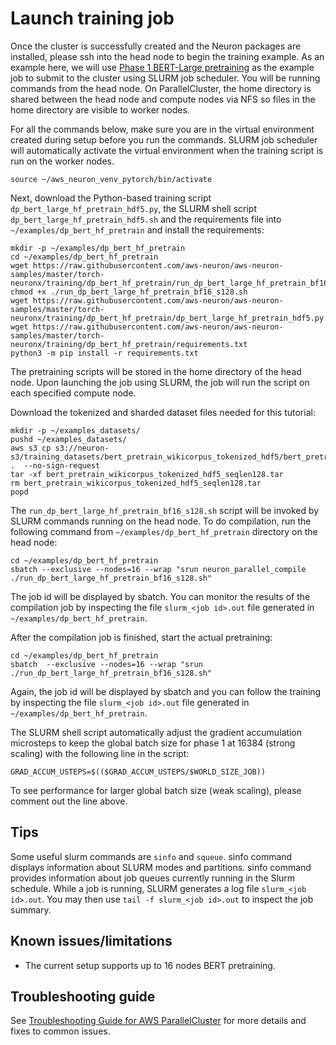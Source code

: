 # Launch training job
Once the cluster is successfully created and the Neuron packages are installed, please ssh into the head node to begin the training example. As an example here, we will use [Phase 1 BERT-Large pretraining](https://awsdocs-neuron.readthedocs-hosted.com/en/latest/frameworks/torch/torch-neuronx/tutorials/training/bert.html#phase-1-bert-large-pretrainingg) as the example job to submit to the cluster using SLURM job scheduler. You will be running commands from the head node. On ParallelCluster, the home directory is shared between the head node and compute nodes via NFS so files in the home directory are visible to worker nodes.

For all the commands below, make sure you are in the virtual environment created during setup before you run the commands. SLURM job scheduler will automatically activate the virtual environment when the training script is run on the worker nodes.

```
source ~/aws_neuron_venv_pytorch/bin/activate
```

Next, download the Python-based training script `dp_bert_large_hf_pretrain_hdf5.py`, the SLURM shell script `dp_bert_large_hf_pretrain_hdf5.sh` and the requirements file into `~/examples/dp_bert_hf_pretrain` and install the requirements:
```
mkdir -p ~/examples/dp_bert_hf_pretrain
cd ~/examples/dp_bert_hf_pretrain
wget https://raw.githubusercontent.com/aws-neuron/aws-neuron-samples/master/torch-neuronx/training/dp_bert_hf_pretrain/run_dp_bert_large_hf_pretrain_bf16_s128.sh
chmod +x ./run_dp_bert_large_hf_pretrain_bf16_s128.sh
wget https://raw.githubusercontent.com/aws-neuron/aws-neuron-samples/master/torch-neuronx/training/dp_bert_hf_pretrain/dp_bert_large_hf_pretrain_hdf5.py
wget https://raw.githubusercontent.com/aws-neuron/aws-neuron-samples/master/torch-neuronx/training/dp_bert_hf_pretrain/requirements.txt
python3 -m pip install -r requirements.txt
```

The pretraining scripts will be stored in the home directory of the head node. Upon launching the job using SLURM, the job will run the script on each specified compute node.

Download the tokenized and sharded dataset files needed for this tutorial:

```
mkdir -p ~/examples_datasets/
pushd ~/examples_datasets/
aws s3 cp s3://neuron-s3/training_datasets/bert_pretrain_wikicorpus_tokenized_hdf5/bert_pretrain_wikicorpus_tokenized_hdf5_seqlen128.tar .  --no-sign-request
tar -xf bert_pretrain_wikicorpus_tokenized_hdf5_seqlen128.tar
rm bert_pretrain_wikicorpus_tokenized_hdf5_seqlen128.tar
popd
```

The `run_dp_bert_large_hf_pretrain_bf16_s128.sh` script will be invoked by SLURM commands running on the head node. To do compilation, run the following command from `~/examples/dp_bert_hf_pretrain` directory on the head node:

```
cd ~/examples/dp_bert_hf_pretrain
sbatch --exclusive --nodes=16 --wrap "srun neuron_parallel_compile ./run_dp_bert_large_hf_pretrain_bf16_s128.sh"
```

The job id will be displayed by sbatch. You can monitor the results of the compilation job by inspecting the file `slurm_<job id>.out` file generated in `~/examples/dp_bert_hf_pretrain`.


After the compilation job is finished, start the actual pretraining:

```
cd ~/examples/dp_bert_hf_pretrain
sbatch  --exclusive --nodes=16 --wrap "srun ./run_dp_bert_large_hf_pretrain_bf16_s128.sh"
```

Again, the job id will be displayed by sbatch and you can follow the training by inspecting the file `slurm_<job id>.out` file generated in `~/examples/dp_bert_hf_pretrain`.

The SLURM shell script automatically adjust the gradient accumulation microsteps to keep the global batch size for phase 1 at 16384 (strong scaling) with the following line in the script:

```
GRAD_ACCUM_USTEPS=$(($GRAD_ACCUM_USTEPS/$WORLD_SIZE_JOB))
```
To see performance for larger global batch size (weak scaling), please comment out the line above.

## Tips

Some useful slurm commands are `sinfo` and `squeue`. sinfo command displays information about SLURM modes and partitions. sinfo command provides information about job queues currently running in the Slurm schedule. While a job is running, SLURM generates a log file `slurm_<job id>.out`. You may then use `tail -f slurm_<job id>.out` to inspect the job summary.

## Known issues/limitations

- The current setup supports up to 16 nodes BERT pretraining.

## Troubleshooting guide

See [Troubleshooting Guide for AWS ParallelCluster](https://docs.aws.amazon.com/parallelcluster/latest/ug/troubleshooting-v3.html) for more details and fixes to common issues.
